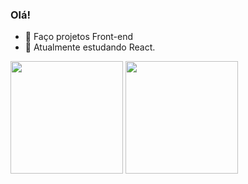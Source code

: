 ### Olá!

- 🔭 Faço projetos Front-end 
- 🌱 Atualmente estudando React.

<div>
  <img height="180em" src="https://github-readme-stats.vercel.app/api?username=otavio-lima-dev&show_icons=true&theme=dark&include_all_commits"=true&count_private=true" >
    <img height="180em" src="https://github-readme-stats.vercel.app/api/top-langs/?username=otavio-lima&layout=compact&langs_count=16&theme="dark">
</div>
